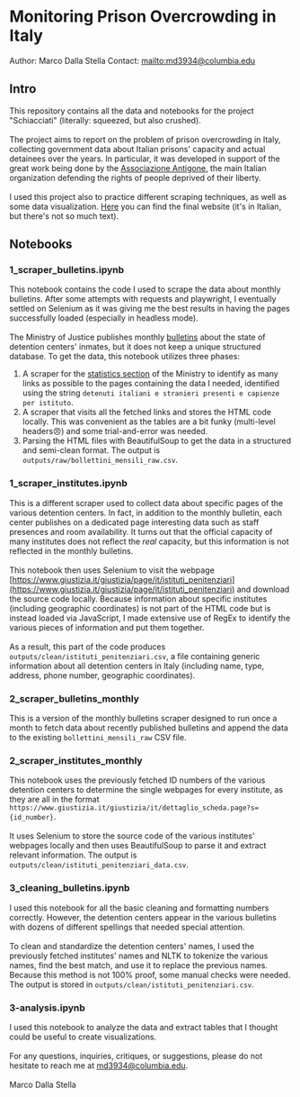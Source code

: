 # Monitoring Prison Overcrowding in Italy

Author: Marco Dalla Stella
Contact: [mailto:md3934@columbia.edu](md3934@columbia.edu)

## Intro

This repository contains all the data and notebooks for the project "Schiacciati" (literally: squeezed, but also crushed).\
\
The project aims to report on the problem of prison overcrowding in Italy, collecting government data about Italian prisons' capacity and actual detainees over the years. In particular, it was developed in support of the great work being done by the [Associazione Antigone](https://www.antigone.it/), the main Italian organization defending the rights of people deprived of their liberty.\
\
I used this project also to practice different scraping techniques, as well as some data visualization. [Here](https://marcodallastella.github.io/prison_overcrowding/) you can find the final website (it's in Italian, but there's not so much text).

## Notebooks

### 1_scraper_bulletins.ipynb

This notebook contains the code I used to scrape the data about monthly bulletins. After some attempts with requests and playwright, I eventually settled on Selenium as it was giving me the best results in having the pages successfully loaded (especially in headless mode).\
\
The Ministry of Justice publishes monthly [bulletins](https://www.giustizia.it/giustizia/it/mg_1_14_1.page?contentId=SST459023) about the state of detention centers' inmates, but it does not keep a unique structured database. To get the data, this notebook utilizes three phases:

1) A scraper for the [statistics section](https://www.giustizia.it/giustizia/page/it/statistiche) of the Ministry to identify as many links as possible to the pages containing the data I needed, identified using the string `detenuti italiani e stranieri presenti e capienze per istituto`.
2) A scraper that visits all the fetched links and stores the HTML code locally. This was convenient as the tables are a bit funky (multi-level headers😠) and some trial-and-error was needed.
3) Parsing the HTML files with BeautifulSoup to get the data in a structured and semi-clean format. The output is `outputs/raw/bollettini_mensili_raw.csv`.

### 1_scraper_institutes.ipynb

This is a different scraper used to collect data about specific pages of the various detention centers. In fact, in addition to the monthly bulletin, each center publishes on a dedicated page interesting data such as staff presences and room availability. It turns out that the official capacity of many institutes does not reflect the *real* capacity, but this information is not reflected in the monthly bulletins.\
\
This notebook then uses Selenium to visit the webpage [https://www.giustizia.it/giustizia/page/it/istituti_penitenziari](https://www.giustizia.it/giustizia/page/it/istituti_penitenziari) and download the source code locally. Because information about specific institutes (including geographic coordinates) is not part of the HTML code but is instead loaded via JavaScript, I made extensive use of RegEx to identify the various pieces of information and put them together.\
\
As a result, this part of the code produces `outputs/clean/istituti_penitenziari.csv`, a file containing generic information about all detention centers in Italy (including name, type, address, phone number, geographic coordinates).


### 2_scraper_bulletins_monthly

This is a version of the monthly bulletins scraper designed to run once a month to fetch data about recently published bulletins and append the data to the existing `bollettini_mensili_raw` CSV file.

### 2_scraper_institutes_monthly

This notebook uses the previously fetched ID numbers of the various detention centers to determine the single webpages for every institute, as they are all in the format `https://www.giustizia.it/giustizia/it/dettaglio_scheda.page?s={id_number}`.\
\
It uses Selenium to store the source code of the various institutes' webpages locally and then uses BeautifulSoup to parse it and extract relevant information. The output is `outputs/clean/istituti_penitenziari_data.csv`.

### 3_cleaning_bulletins.ipynb

I used this notebook for all the basic cleaning and formatting numbers correctly. However, the detention centers appear in the various bulletins with dozens of different spellings that needed special attention.\
\
To clean and standardize the detention centers' names, I used the previously fetched institutes' names and NLTK to tokenize the various names, find the best match, and use it to replace the previous names. Because this method is not 100% proof, some manual checks were needed. The output is stored in `outputs/clean/istituti_penitenziari.csv`.


### 3-analysis.ipynb
I used this notebook to analyze the data and extract tables that I thought could be useful to create visualizations.\
\
For any questions, inquiries, critiques, or suggestions, please do not hesitate to reach me at [md3934@columbia.edu](mailto:md3934@columbia.edu).\
\
Marco Dalla Stella
